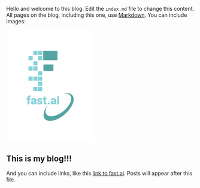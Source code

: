 Hello and welcome to this blog. Edit the `index.md` file to change this content. All pages on the blog, including this one, use [Markdown](https://guides.github.com/features/mastering-markdown/). You can include images:

![Image of fast.ai logo](images/logo.png)

## This is my blog!!!

And you can include links, like this [link to fast.ai](https://www.fast.ai). Posts will appear after this file. 
